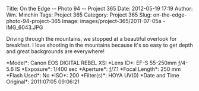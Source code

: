 Title: On the Edge -- Photo 94 -- Project 365
Date: 2012-05-19 17:19
Author: Wm. Minchin
Tags: Project 365
Category: Project 365
Slug: on-the-edge-photo-94-project-365
Image: images/project-365/2011-07-05a - IMG_6043.JPG

Driving through the mountains, we stopped at a beautiful overlook for
breakfast. I love shooting in the mountains because it's so easy to get
depth and great backgrounds are everywhere!

<div markdown=1 class="photo-infobox">
*Model*: Canon EOS DIGITAL REBEL XSI  
*Lens ID*: EF-S 55-250mm ƒ/4-5.6 IS  
*Exposure*: 1/400 sec  
*Aperture*: ƒ/7.1  
*Focal Length*: 250 mm  
*Flash Used*: No  
*ISO*: 200  
*Filter(s)*: HOYA UV(0)  
*Date and Time Original*: 2011:07:05 09:06:21
</div>
